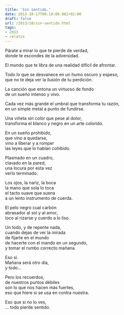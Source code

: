 ```yaml
---
title: 'Sin sentido.'
date: 2013-10-17T00:10:00.002+02:00
draft: false
url: /2013/10/sin-sentido.html
tags: 
- 2013
- relatos
---
```


Párate a mirar lo que te pierde de verdad,  
donde te escondes de la adversidad.  

El mundo que te libra de una realidad difícil de afrontar.  

Todo lo que se desvanece en un humo oscuro y espeso,  
que no te deja ver la ilusión de tu perdición.  

La canción que entona un virtuoso de fondo  
de un sueño intenso y vivo.  

Cada vez más grande el umbral que transforma tu razón,  
en un simple metal a punto de fundirse.  

Una viñeta sin color que pese al dolor,  
transforma el blanco y negro en un arte colorido.  

En un sueño prohibido,  
que vino a quedarse,  
vino a liberar y a romper  
las leyes que lo habían cohibido.  

Plasmado en un cuadro,  
clavado en la pared,  
una locura por esta vez  
verlo terminado.  

Los ojos, la nariz, la boca  
la mano que sola lo toca  
el tacto suave que suena  
a un lento instrumento de cuerda.  

El pelo negro cual carbón  
abrasador al sol y al amor,  
loco al rizarse y cuerdo a lo liso.  

Un todo, y de repente nada,  
cuando dejas de ver la mirada  
de fijarte en el mundo  
de hacerte con el mando en un segundo,  
y tomar el rumbo correcto mañana.  

Eso si.  
Mañana será otro día,  
y todo...  

Pero los recuerdos,  
de nuestros puntos débiles  
son lo que nos hacen más fuertes,  
eso que hiere si se usa en contra nuestra.  

Eso que si no lo ves,  
... todo pierde sentido.  